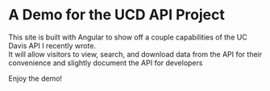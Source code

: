 # A Demo for the UCD API Project
This site is built with Angular to show off a couple capabilities of the UC Davis API I recently wrote.  
It will allow visitors to view, search, and download data from the API for their convenience and slightly document the API for developers

Enjoy the demo!
